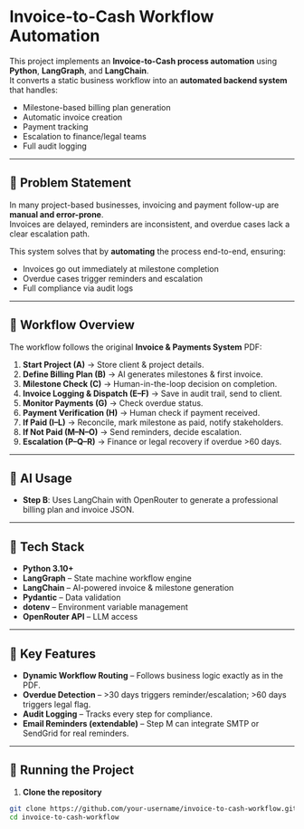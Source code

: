 # Invoice-to-Cash Workflow Automation

This project implements an **Invoice-to-Cash process automation** using **Python**, **LangGraph**, and **LangChain**.  
It converts a static business workflow  into an **automated backend system** that handles:

- Milestone-based billing plan generation
- Automatic invoice creation
- Payment tracking
- Escalation to finance/legal teams
- Full audit logging

---

## 📌 Problem Statement

In many project-based businesses, invoicing and payment follow-up are **manual and error-prone**.  
Invoices are delayed, reminders are inconsistent, and overdue cases lack a clear escalation path.  

This system solves that by **automating** the process end-to-end, ensuring:
- Invoices go out immediately at milestone completion
- Overdue cases trigger reminders and escalation
- Full compliance via audit logs

---

## 🔄 Workflow Overview

The workflow follows the original **Invoice & Payments System** PDF:

1. **Start Project (A)** → Store client & project details.
2. **Define Billing Plan (B)** → AI generates milestones & first invoice.
3. **Milestone Check (C)** → Human-in-the-loop decision on completion.
4. **Invoice Logging & Dispatch (E–F)** → Save in audit trail, send to client.
5. **Monitor Payments (G)** → Check overdue status.
6. **Payment Verification (H)** → Human check if payment received.
7. **If Paid (I–L)** → Reconcile, mark milestone as paid, notify stakeholders.
8. **If Not Paid (M–N–O)** → Send reminders, decide escalation.
9. **Escalation (P–Q–R)** → Finance or legal recovery if overdue >60 days.

---

## 🧠 AI Usage

- **Step B**: Uses LangChain with OpenRouter to generate a professional billing plan and invoice JSON.
---

## 📂 Tech Stack

- **Python 3.10+**
- **LangGraph** – State machine workflow engine
- **LangChain** – AI-powered invoice & milestone generation
- **Pydantic** – Data validation
- **dotenv** – Environment variable management
- **OpenRouter API** – LLM access

---

## 📜 Key Features

- **Dynamic Workflow Routing** – Follows business logic exactly as in the PDF.
- **Overdue Detection** – >30 days triggers reminder/escalation; >60 days triggers legal flag.
- **Audit Logging** – Tracks every step for compliance.
- **Email Reminders (extendable)** – Step M can integrate SMTP or SendGrid for real reminders.

---

## 🚀 Running the Project

1. **Clone the repository**
```bash
git clone https://github.com/your-username/invoice-to-cash-workflow.git
cd invoice-to-cash-workflow
